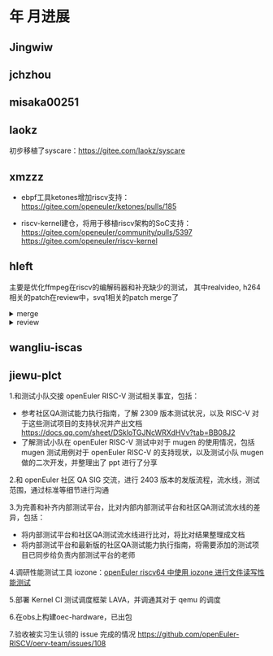 #  年 月进展

## Jingwiw

## jchzhou

## misaka00251

## laokz
初步移植了syscare：https://gitee.com/laokz/syscare

## xmzzz

- ebpf工具ketones增加riscv支持：
https://gitee.com/openeuler/ketones/pulls/185

- riscv-kernel建仓，将用于移植riscv架构的SoC支持：
https://gitee.com/openeuler/community/pulls/5397
https://gitee.com/openeuler/riscv-kernel

## hleft
主要是优化ffmpeg在riscv的编解码器和补充缺少的测试，
其中realvideo, h264相关的patch在review中，svq1相关的patch merge了

<details>
  <summary>merge</summary>

- https://git.ffmpeg.org/gitweb/ffmpeg.git/commit/0befc1fca76bc27b42260689698e1c86d83b3c20
- https://git.ffmpeg.org/gitweb/ffmpeg.git/commit/202a35ecdb44849953c61dc1fba9643c69b3d5e5
- https://git.ffmpeg.org/gitweb/ffmpeg.git/commit/8e23ebe6f971ec4177be73b453960d83c264b7b5
</details>

<details>
  <summary>review</summary>

- https://patchwork.ffmpeg.org/project/ffmpeg/patch/CAEa-L+sR_hi7eB71hWspWWTz6VhkATRg8_DX0H2-Mi5Ntiethg@mail.gmail.com/
- https://patchwork.ffmpeg.org/project/ffmpeg/patch/CAEa-L+u9+hriEEJEcVenUWx_bY6_ERAmy+CVWHKj9xpk0FNnHQ@mail.gmail.com/
- https://patchwork.ffmpeg.org/project/ffmpeg/patch/CAEa-L+t=Nc=9VngoXV_h4qq52wyWSJQ47c=YEU-Gomjyn77fqA@mail.gmail.com/
- https://patchwork.ffmpeg.org/project/ffmpeg/patch/CAEa-L+tRzusOY2bC+tm+LXE6-n4dK__hLL59yqRHSPbXKEMNcA@mail.gmail.com/
- https://patchwork.ffmpeg.org/project/ffmpeg/patch/CAEa-L+tMzOpUg0GizA4c4F0VLEfJRMUAK=s3LO2L3Fh1ML50Lw@mail.gmail.com/
- https://patchwork.ffmpeg.org/project/ffmpeg/patch/CAEa-L+t9Uao2sYibCXvtjVtNBo1FOzFku9DCbVPicTpKmiwy1A@mail.gmail.com/
- https://patchwork.ffmpeg.org/project/ffmpeg/patch/CAEa-L+vTP9cZ_3cSPOJNGr9i2+TRB6znkg4GkFAPH+ioSLJVuw@mail.gmail.com/
</details>

## wangliu-iscas

## jiewu-plct
1.和测试小队交接 openEuler RISC-V 测试相关事宜，包括：
- 参考社区QA测试能力执行指南，了解 2309 版本测试状况，以及 RISC-V 对于这些测试项目的支持状况并产出文档 https://docs.qq.com/sheet/DSkloTGJNcWRXdHVv?tab=BB08J2
- 了解测试小队在 openEuler RISC-V 测试中对于 mugen 的使用情况，包括 mugen 测试用例对于 openEuler RISC-V 的支持现状，以及测试小队 mugen 做的二次开发，并整理出了 ppt 进行了分享

2.和 openEuler 社区 QA SIG 交流，进行 2403 版本的发版流程，流水线，测试范围，通过标准等细节进行沟通

3.为完善和补齐内部测试平台，比对内部内部测试平台和社区QA测试流水线的差异，包括：
- 将内部测试平台和社区QA测试流水线进行比对，将比对结果整理成文档
- 将内部测试平台和最新版的社区QA测试能力执行指南，将需要添加的测试项目已同步给负责内部测试平台的老师

4.调研性能测试工具 iozone：[openEuler riscv64 中使用 iozone 进行文件读写性能测试](https://gitee.com/jean9823/openEuler_riscv_test/blob/master/openEuler_riscv_performance_test/openEuler%20riscv64%20%E4%B8%AD%E4%BD%BF%E7%94%A8%20iozone%20%E8%BF%9B%E8%A1%8C%E6%96%87%E4%BB%B6%E7%B3%BB%E7%BB%9F%E6%80%A7%E8%83%BD%E6%B5%8B%E8%AF%95.md)

5.部署 Kernel CI 测试调度框架 LAVA，并调通其对于 qemu 的调度

6.在obs上构建oec-hardware，已出包

7.验收被实习生认领的 issue 完成的情况 https://github.com/openEuler-RISCV/oerv-team/issues/108

